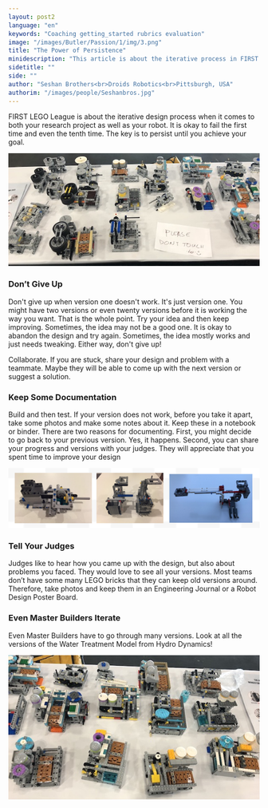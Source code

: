 ```yaml
---
layout: post2
language: "en"
keywords: "Coaching getting_started rubrics evaluation"
image: "/images/Butler/Passion/1/img/3.png"
title: "The Power of Persistence"
minidescription: "This article is about the iterative process in FIRST LEGO League"
sidetitle: ""
side: ""
author: "Seshan Brothers<br>Droids Robotics<br>Pittsburgh, USA"
authorim: "/images/people/Seshanbros.jpg"
---
```


FIRST LEGO League is about the iterative design process when it comes to both your research project as well as your robot.  It is okay to fail the first time and even the tenth time. The key is to persist until you achieve your goal.

![](/images/coachcorner/Iterative1.jpg)

### Don’t Give Up

Don't give up when version one doesn't work. It's just version one. You might have two versions or even twenty versions before it is working the way you want. That is the whole point. Try your idea and then keep improving. Sometimes, the idea may not be a good one. It is okay to abandon the design and try again. Sometimes, the idea mostly works and just needs tweaking. Either way, don't give up!

Collaborate. If you are stuck, share your design and problem with a teammate.  Maybe they will be able to come up with the next version or suggest a solution.

### Keep Some Documentation

Build and then test. If your version does not work, before you take it apart, take some photos and make some notes about it. Keep these in a notebook or binder. There are two reasons for documenting. First, you might decide to go back to your previous version. Yes, it happens. Second, you can share your progress and versions with your judges. They will appreciate that you spent time to improve your design

![](/images/coachcorner/Iterative2.png)

### Tell Your Judges

Judges like to hear how you came up with the design, but also about problems you faced. They would love to see all your versions. Most teams don’t have some many LEGO bricks that they can keep old versions around. Therefore, take photos and keep them in an Engineering Journal or a Robot Design Poster Board.

### Even Master Builders Iterate

Even Master Builders have to go through many versions. Look at all the versions of the Water Treatment Model from Hydro Dynamics!

![](/images/coachcorner/Iterative3.jpg)



